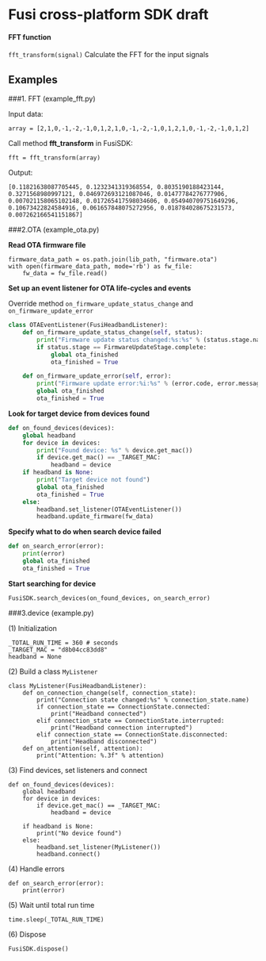 # Fusi cross-platform SDK draft

        
#### FFT function

`fft_transform(signal)` Calculate the FFT for the input signals


## Examples
###1. FFT (example_fft.py)

Input data:

```
array = [2,1,0,-1,-2,-1,0,1,2,1,0,-1,-2,-1,0,1,2,1,0,-1,-2,-1,0,1,2]
```

Call method **fft_transform** in FusiSDK:

```
fft = fft_transform(array)
```

Output:

```
[0.11821638087705445, 0.1232341319368554, 0.8035190188423144, 0.3271568980997121, 0.046972693121087046, 0.01477784276777906, 0.007021158065102148, 0.017265417598034606, 0.054940709751649296, 0.10673422824584916, 0.061657848075272956, 0.018784028675231573, 0.007262166541151867]
```

###2.OTA (example_ota.py)  

**Read OTA firmware file**

```dir_path = os.path.abspath(os.path.dirname(__file__))
firmware_data_path = os.path.join(lib_path, "firmware.ota")
with open(firmware_data_path, mode='rb') as fw_file:
    fw_data = fw_file.read()
```

**Set up an event listener for OTA life-cycles and events**

 Override method `on_firmware_update_status_change` and `on_firmware_update_error`
 
``` python
class OTAEventListener(FusiHeadbandListener):
	def on_firmware_update_status_change(self, status):
        print("Firmware update status changed:%s:%s" % (status.stage.name, status.message))
        if status.stage == FirmwareUpdateStage.complete:
            global ota_finished
            ota_finished = True

	def on_firmware_update_error(self, error):
        print("Firmware update error:%i:%s" % (error.code, error.message))
        global ota_finished
        ota_finished = True
```

**Look for target device from devices found**

``` python
def on_found_devices(devices):
    global headband
    for device in devices:
        print("Found device: %s" % device.get_mac())
        if device.get_mac() == _TARGET_MAC:
            headband = device
    if headband is None:
        print("Target device not found")
        global ota_finished
        ota_finished = True
    else:
        headband.set_listener(OTAEventListener())
        headband.update_firmware(fw_data)
```

**Specify what to do when search device failed**

``` python
def on_search_error(error):
    print(error)
    global ota_finished
    ota_finished = True
```

**Start searching for device**

``` 
FusiSDK.search_devices(on_found_devices, on_search_error)
```
###3.device (example.py)  

(1) Initialization

```
_TOTAL_RUN_TIME = 360 # seconds
_TARGET_MAC = "d8b04cc83dd8"
headband = None
```

(2) Build a class `MyListener`

```
class MyListener(FusiHeadbandListener):
    def on_connection_change(self, connection_state):
        print("Connection state changed:%s" % connection_state.name)
        if connection_state == ConnectionState.connected:
            print("Headband connected")
        elif connection_state == ConnectionState.interrupted:
            print("Headband connection interrupted")
        elif connection_state == ConnectionState.disconnected:
            print("Headband disconnected")
    def on_attention(self, attention):
        print("Attention: %.3f" % attention)
```

(3) Find devices, set listeners and connect

```
def on_found_devices(devices):
    global headband
    for device in devices:
        if device.get_mac() == _TARGET_MAC:
            headband = device

    if headband is None:
        print("No device found")
    else:
        headband.set_listener(MyListener())
        headband.connect()
```

(4) Handle errors

```
def on_search_error(error):
    print(error)
```

(5) Wait until total run time

`time.sleep(_TOTAL_RUN_TIME)`

(6) Dispose

`FusiSDK.dispose()`









